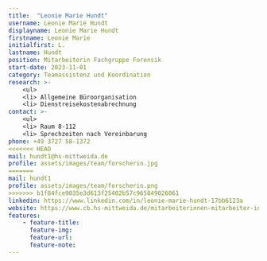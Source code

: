```yaml
---
title:  "Leonie Marie Hundt"
username: Leonie Marie Hundt
displayname: Leonie Marie Hundt
firstname: Leonie Marie
initialfirst: L.
lastname: Hundt
position: Mitarbeiterin Fachgruppe Forensik
start-date: 2023-11-01
category: Teamassistenz und Koordination
research: >- 
    <ul>
    <li> Allgemeine Büroorganisation
    <li> Dienstreisekostenabrechnung
contact: >-
    <ul>
    <li> Raum 8-112
    <li> Sprechzeiten nach Vereinbarung
phone: +49 3727 58-1372
<<<<<<< HEAD
mail: hundt1@hs-mittweida.de       
profile: assets/images/team/forscherin.jpg
=======
mail: hundt1
profile: assets/images/team/forscherin.png
>>>>>>> b1f84fce9035e3d613f25402b57c965049026061
linkedin: https://www.linkedin.com/in/leonie-marie-hundt-17bb6123a
website: https://www.cb.hs-mittweida.de/mitarbeiterinnen-mitarbeiter-in-ihren-fachgruppen/hundt-leonie-marie/
features:
    - feature-title: 
      feature-img: 
      feature-url: 
      feature-note: 
---
```

